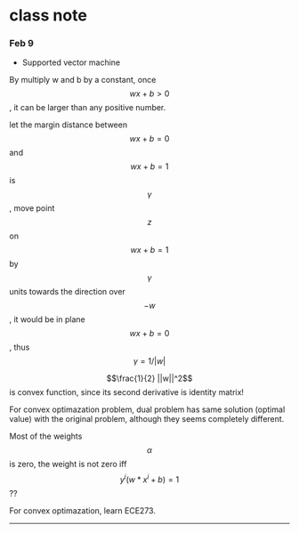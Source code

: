 # class note

### Feb 9

* Supported vector machine

By multiply w and b by a constant, once $$wx+b>0$$, it can be larger than any positive number.

let the margin distance between $$wx+b=0$$ and $$wx+b=1$$ is $$\gamma$$,
move point $$z$$ on $$wx+b=1$$ by $$\gamma$$ units towards the direction over $$-w$$, it would be in plane $$wx+b=0$$, thus $$\gamma = 1 / |w|$$


$$\frac{1}{2} ||w||^2$$ is convex function, since its second derivative is identity matrix!

For convex optimazation problem, dual problem has same solution (optimal value) with the original problem, although they seems completely different.

Most of the weights $$\alpha$$ is zero, the weight is not zero iff $$y^i(w*x^i + b) = 1$$ ??

For convex optimazation, learn ECE273.



---


